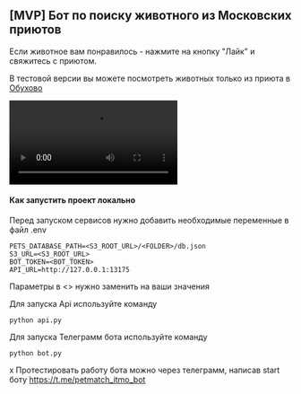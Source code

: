 ## [MVP] Бот по поиску животного из Московских приютов
Если животное вам понравилось - нажмите на кнопку "Лайк" и свяжитесь с приютом. 

В тестовой версии вы можете посмотреть животных только из приюта в [Обухово](https://newdomcat.ru/кошки/)

![](demo.mp4)

#### Как запустить проект локально

Перед запуском сервисов нужно добавить необходимые переменные в файл .env
```
PETS_DATABASE_PATH=<S3_ROOT_URL>/<FOLDER>/db.json
S3_URL=<S3_ROOT_URL>
BOT_TOKEN=<BOT_TOKEN>
API_URL=http://127.0.0.1:13175
```

Параметры в <> нужно заменить на ваши значения


Для запуска Api используйте команду 
```
python api.py
```

Для запуска Телеграмм бота используйте команду 
```
python bot.py
```
x
Протестировать работу бота можно через телеграмм, написав start боту https://t.me/petmatch_itmo_bot
